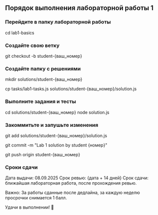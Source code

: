 ## Порядок выполнения лабораторной работы 1
### Перейдите в папку лабораторной работы
cd lab1-basics
###  Создайте свою ветку
git checkout -b student-{ваш_номер}
### Создайте папку с решениями

mkdir solutions/student-{ваш_номер}

cp tasks/lab1-tasks.js solutions/student-{ваш_номер}/solution.js
### Выполните задания и тесты
cd solutions/student-{ваш_номер}
node solution.js
###  Закоммитьте и запушьте изменения
git add solutions/student-{ваш_номер}/solution.js

git commit -m "Lab 1 solution by student {номер}"

git push origin student-{ваш_номер}

### Сроки сдачи
Дата выдачи: 08.09.2025
Срок ревью: {дата + 14 дней}
Срок сдачи: ближайшая лабораторная работа, после прохождения ревью.

Важно: За работы сданные после дедлайна, за каждую неделю просрочки снимается 1 балл.

Удачи в выполнении! 🚀